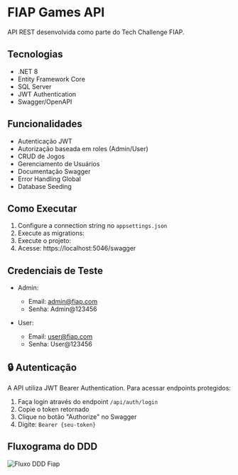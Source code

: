 # FIAP Games API

API REST desenvolvida como parte do Tech Challenge FIAP.

## Tecnologias

- .NET 8
- Entity Framework Core
- SQL Server
- JWT Authentication
- Swagger/OpenAPI

## Funcionalidades

- Autenticação JWT
- Autorização baseada em roles (Admin/User)
- CRUD de Jogos
- Gerenciamento de Usuários
- Documentação Swagger
- Error Handling Global
- Database Seeding

## Como Executar

1. Configure a connection string no `appsettings.json`
2. Execute as migrations:
3. Execute o projeto:
4. Acesse: https://localhost:5046/swagger

## Credenciais de Teste

- Admin:
  - Email: admin@fiap.com
  - Senha: Admin@123456

- User:
  - Email: user@fiap.com
  - Senha: User@123456

## 🔒 Autenticação

A API utiliza JWT Bearer Authentication. Para acessar endpoints protegidos:

1. Faça login através do endpoint `/api/auth/login`
2. Copie o token retornado
3. Clique no botão "Authorize" no Swagger
4. Digite: `Bearer {seu-token}`

## Fluxograma do DDD

![Fluxo DDD Fiap](https://github.com/user-attachments/assets/0f482994-f613-4036-9a2a-3a2e47deea38)

